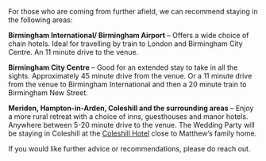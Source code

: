 For those who are coming from further afield, we can recommend staying in the following areas:

**Birmingham International/ Birmingham Airport** – Offers a wide choice of chain hotels. Ideal for travelling by train to London and Birmingham City Centre. An 11 minute drive to the venue.

**Birmingham City Centre** – Good for an extended stay to take in all the sights. Approximately 45 minute drive from the venue. Or a 11 minute drive from the venue to Birmingham International and then a 20 minute train to Birmingham New Street.

**Meriden, Hampton-in-Arden, Coleshill and the surrounding areas** – Enjoy a more rural retreat with a choice of inns, guesthouses and manor hotels. Anywhere between 5-20 minute drive to the venue. The Wedding Party will be staying in Coleshill at the [Coleshill Hotel](https://www.greenekinginns.co.uk/hotels/coleshill-hotel/) close to Matthew’s family home.

If you would like further advice or recommendations, please do reach out.
